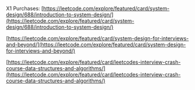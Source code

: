 
X1 Purchases:
[https://leetcode.com/explore/featured/card/system-design/688/introduction-to-system-design/](https://leetcode.com/explore/featured/card/system-design/688/introduction-to-system-design/)  

[https://leetcode.com/explore/featured/card/system-design-for-interviews-and-beyond/](https://leetcode.com/explore/featured/card/system-design-for-interviews-and-beyond/)  

  

[https://leetcode.com/explore/featured/card/leetcodes-interview-crash-course-data-structures-and-algorithms/](https://leetcode.com/explore/featured/card/leetcodes-interview-crash-course-data-structures-and-algorithms/)
